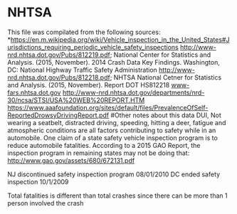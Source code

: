 # NHTSA
This file was compilated from the following sources: *https://en.m.wikipedia.org/wiki/Vehicle_inspection_in_the_United_States#Jurisdictions_requiring_periodic_vehicle_safety_inspections
http://www-nrd.nhtsa.dot.gov/Pubs/812219.pdf; National Center for Statistics and Analysis. (2015, November). 2014 Crash Data Key Findings. Washington, DC: National Highway Traffic Safety Administration
http://www-nrd.nhtsa.dot.gov/Pubs/812218.pdf; NHTSA National Cetner for Statistics and Analysis. (2015, November). Report DOT HS812218
www-fars.nhtsa.dot.gov
http://www-nrd.nhtsa.dot.gov/departments/nrd-30/ncsa/STSI/USA%20WEB%20REPORT.HTM
https://www.aaafoundation.org/sites/default/files/PrevalenceOfSelf-ReportedDrowsyDrivingReport.pdf
#Other notes about this data
DUI, Not wearing a seatbelt, distracted driving, speeding, hitting a deer, fatigue and atmospheric conditions are all factors contributing to safety while in an automobile.
One claim of a state safety vehicle inspection program is to reduce automobile fatalities. According to a 2015 GAO Report, the inspection program in remaining states may not be doing that: http://www.gao.gov/assets/680/672131.pdf

NJ discontinued safety inspection program 08/01/2010
DC ended safety inspection 10/1/2009

Total fatalities is different than total crashes since there can be more than 1 person involved the crash
